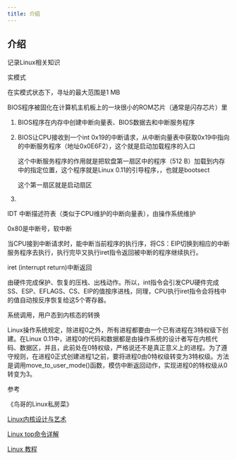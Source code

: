 ```yaml
---
title: 介绍
---
```


## 介绍
记录Linux相关知识

实模式

在实模式状态下，寻址的最大范围是1 MB

BIOS程序被固化在计算机主机板上的一块很小的ROM芯片（通常是闪存芯片）里

1. BIOS程序在内存中创建中断向量表、BIOS数据去和中断服务程序

2. BIOS让CPU接收到一个int 0x19的中断请求，从中断向量表中获取0x19中指向的中断服务程序（地址0x0E6F2），这个就是启动加载程序的入口
	
	这个中断服务程序的作用就是把软盘第一扇区中的程序（512 B）加载到内存中的指定位置，这个程序就是Linux 0.11的引导程序，，也就是bootsect
	
	这个第一扇区就是启动扇区
	
3. 

IDT 中断描述符表（类似于CPU维护的中断向量表），由操作系统维护

0x80是中断号，软中断

当CPU接到中断请求时，能中断当前程序的执行序，将CS：EIP切换到相应的中断服务程序去执行，执行完毕又执行iret指令返回被中断的程序继续执行。

iret (interrupt return)中断返回

由硬件完成保护、恢复的压栈、出栈动作。所以，int指令会引发CPU硬件完成SS、ESP、EFLAGS、CS、EIP的值按序进栈，同理，CPU执行iret指令会将栈中的值自动按反序恢复给这5个寄存器。

系统调用，用户态到内核态的转换

Linux操作系统规定，除进程0之外，所有进程都要由一个已有进程在3特权级下创建。在Linux 0.11中，进程0的代码和数据都是由操作系统的设计者写在内核代码、数据区，并且，此前处在0特权级，严格说还不是真正意义上的进程。为了遵守规则，在进程0正式创建进程1之前，要将进程0由0特权级转变为3特权级。方法是调用move_to_user_mode()函数，模仿中断返回动作，实现进程0的特权级从0转变为3。


参考

《鸟哥的Linux私房菜》

[Linux内核设计与艺术](https://weread.qq.com/web/reader/eb432a1059346feb43178b3k19c3222022419ca14e7eef7)

[Linux top命令详解](https://www.cnblogs.com/niuben/p/12017242.html)

[Linux 教程](https://www.runoob.com/linux/)
